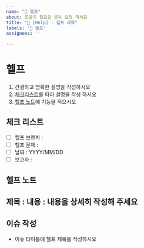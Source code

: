 ```yaml
---
name: "🌈 헬프"
about: 도움이 필요할 경우 요청 하세요
title: "🌈 [Help] : 헬프 제목"
labels: '🌈 헬프'
assignees: ''

---
```


#  헬프
1. 간결하고 명확한 설명을 작성하시오
2. [채크리스트](#체크-리스트)를 따라 설명을 작성 하시오
3. [헬프 노트](#헬프-노트)에 기능을 적으시오

## 체크 리스트
- [ ] 헬프 브렌치 : 
- [ ] 헬프 문제 :
- [ ] 날짜 :  YYYY/MM/DD
- [ ] 보고자 : 

## 헬프 노트
제목 : 
내용 :
  내용을 상세히 작성해 주세요
---

## 이슈 작성
- 이슈 타이틀에 헬프 제목를 작성하시오
